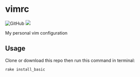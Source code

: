 # vimrc
![GitHub](https://img.shields.io/github/license/JeffTheK/vimrc)
![](https://img.shields.io/badge/ruby-3.0-green)

My personal vim configuration

## Usage
Clone or download this repo then run this command in terminal:

    rake install_basic
